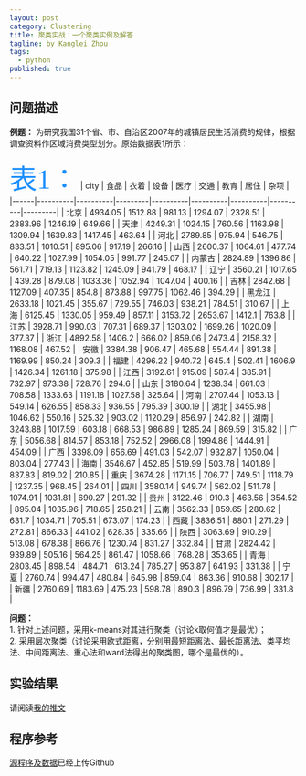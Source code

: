 ```yaml
---
layout: post
category: Clustering
title: 聚类实战：一个聚类实例及解答
tagline: by Kanglei Zhou
tags: 
  - python
published: true
---
```


## 问题描述  
**例题：**  为研究我国31个省、市、自治区2007年的城镇居民生活消费的规律，根据调查资料作区域消费类型划分。原始数据表1所示：

<font face = "微软雅黑" size = 14 color = #1E90FF > 表1：</font>
| city | 食品       | 衣着       | 设备      | 医疗       | 交通       | 教育       | 居住       | 杂项      |
|------|----------|----------|---------|----------|----------|----------|----------|---------|
| 北京   | 4934\.05 | 1512\.88 | 981\.13 | 1294\.07 | 2328\.51 | 2383\.96 | 1246\.19 | 649\.66 |
| 天津   | 4249\.31 | 1024\.15 | 760\.56 | 1163\.98 | 1309\.94 | 1639\.83 | 1417\.45 | 463\.64 |
| 河北   | 2789\.85 | 975\.94  | 546\.75 | 833\.51  | 1010\.51 | 895\.06  | 917\.19  | 266\.16 |
| 山西   | 2600\.37 | 1064\.61 | 477\.74 | 640\.22  | 1027\.99 | 1054\.05 | 991\.77  | 245\.07 |
| 内蒙古  | 2824\.89 | 1396\.86 | 561\.71 | 719\.13  | 1123\.82 | 1245\.09 | 941\.79  | 468\.17 |
| 辽宁   | 3560\.21 | 1017\.65 | 439\.28 | 879\.08  | 1033\.36 | 1052\.94 | 1047\.04 | 400\.16 |
| 吉林   | 2842\.68 | 1127\.09 | 407\.35 | 854\.8   | 873\.88  | 997\.75  | 1062\.46 | 394\.29 |
| 黑龙江  | 2633\.18 | 1021\.45 | 355\.67 | 729\.55  | 746\.03  | 938\.21  | 784\.51  | 310\.67 |
| 上海   | 6125\.45 | 1330\.05 | 959\.49 | 857\.11  | 3153\.72 | 2653\.67 | 1412\.1  | 763\.8  |
| 江苏   | 3928\.71 | 990\.03  | 707\.31 | 689\.37  | 1303\.02 | 1699\.26 | 1020\.09 | 377\.37 |
| 浙江   | 4892\.58 | 1406\.2  | 666\.02 | 859\.06  | 2473\.4  | 2158\.32 | 1168\.08 | 467\.52 |
| 安徽   | 3384\.38 | 906\.47  | 465\.68 | 554\.44  | 891\.38  | 1169\.99 | 850\.24  | 309\.3  |
| 福建   | 4296\.22 | 940\.72  | 645\.4  | 502\.41  | 1606\.9  | 1426\.34 | 1261\.18 | 375\.98 |
| 江西   | 3192\.61 | 915\.09  | 587\.4  | 385\.91  | 732\.97  | 973\.38  | 728\.76  | 294\.6  |
| 山东   | 3180\.64 | 1238\.34 | 661\.03 | 708\.58  | 1333\.63 | 1191\.18 | 1027\.58 | 325\.64 |
| 河南   | 2707\.44 | 1053\.13 | 549\.14 | 626\.55  | 858\.33  | 936\.55  | 795\.39  | 300\.19 |
| 湖北   | 3455\.98 | 1046\.62 | 550\.16 | 525\.32  | 903\.02  | 1120\.29 | 856\.97  | 242\.82 |
| 湖南   | 3243\.88 | 1017\.59 | 603\.18 | 668\.53  | 986\.89  | 1285\.24 | 869\.59  | 315\.82 |
| 广东   | 5056\.68 | 814\.57  | 853\.18 | 752\.52  | 2966\.08 | 1994\.86 | 1444\.91 | 454\.09 |
| 广西   | 3398\.09 | 656\.69  | 491\.03 | 542\.07  | 932\.87  | 1050\.04 | 803\.04  | 277\.43 |
| 海南   | 3546\.67 | 452\.85  | 519\.99 | 503\.78  | 1401\.89 | 837\.83  | 819\.02  | 210\.85 |
| 重庆   | 3674\.28 | 1171\.15 | 706\.77 | 749\.51  | 1118\.79 | 1237\.35 | 968\.45  | 264\.01 |
| 四川   | 3580\.14 | 949\.74  | 562\.02 | 511\.78  | 1074\.91 | 1031\.81 | 690\.27  | 291\.32 |
| 贵州   | 3122\.46 | 910\.3   | 463\.56 | 354\.52  | 895\.04  | 1035\.96 | 718\.65  | 258\.21 |
| 云南   | 3562\.33 | 859\.65  | 280\.62 | 631\.7   | 1034\.71 | 705\.51  | 673\.07  | 174\.23 |
| 西藏   | 3836\.51 | 880\.1   | 271\.29 | 272\.81  | 866\.33  | 441\.02  | 628\.35  | 335\.66 |
| 陕西   | 3063\.69 | 910\.29  | 513\.08 | 678\.38  | 866\.76  | 1230\.74 | 831\.27  | 332\.84 |
| 甘肃   | 2824\.42 | 939\.89  | 505\.16 | 564\.25  | 861\.47  | 1058\.66 | 768\.28  | 353\.65 |
| 青海   | 2803\.45 | 898\.54  | 484\.71 | 613\.24  | 785\.27  | 953\.87  | 641\.93  | 331\.38 |
| 宁夏   | 2760\.74 | 994\.47  | 480\.84 | 645\.98  | 859\.04  | 863\.36  | 910\.68  | 302\.17 |
| 新疆   | 2760\.69 | 1183\.69 | 475\.23 | 598\.78  | 890\.3   | 896\.79  | 736\.99  | 331\.8  |


**问题：**  
    1. 针对上述问题，采用k-means对其进行聚类（讨论k取何值才是最优）；  
    2. 采用层次聚类（讨论采用欧式距离，分别用最短距离法、最长距离法、类平均法、中间距离法、重心法和ward法得出的聚类图，哪个是最优的）。

## 实验结果
请阅读[我的推文](https://mp.weixin.qq.com/s?__biz=MzUyMTE2NDYxMQ==&mid=2247484857&idx=2&sn=e203ba0729a5bb9e2f44885d4214653e&chksm=f9de0795cea98e83709dc2e8fa3389f09ae477455e4be32428ef0e34068f640dfd7533caf10e&token=1468757771&lang=zh_CN#rd)

## 程序参考
[源程序及数据](https://github.com/ZhouKanglei/Clustering_example)已经上传Github

